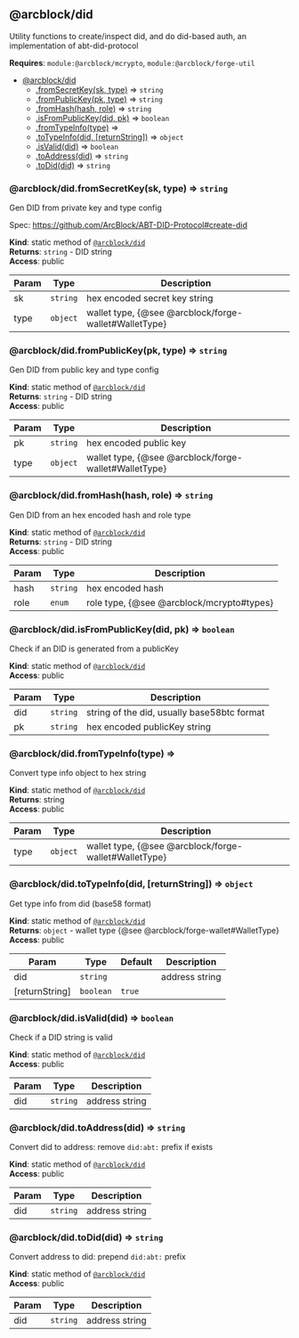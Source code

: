 <a name="module_@arcblock/did"></a>

## @arcblock/did
Utility functions to create/inspect did, and do did-based auth, an implementation of abt-did-protocol

**Requires**: <code>module:@arcblock/mcrypto</code>, <code>module:@arcblock/forge-util</code>  

* [@arcblock/did](#module_@arcblock/did)
    * [.fromSecretKey(sk, type)](#module_@arcblock/did.fromSecretKey) ⇒ <code>string</code>
    * [.fromPublicKey(pk, type)](#module_@arcblock/did.fromPublicKey) ⇒ <code>string</code>
    * [.fromHash(hash, role)](#module_@arcblock/did.fromHash) ⇒ <code>string</code>
    * [.isFromPublicKey(did, pk)](#module_@arcblock/did.isFromPublicKey) ⇒ <code>boolean</code>
    * [.fromTypeInfo(type)](#module_@arcblock/did.fromTypeInfo) ⇒
    * [.toTypeInfo(did, [returnString])](#module_@arcblock/did.toTypeInfo) ⇒ <code>object</code>
    * [.isValid(did)](#module_@arcblock/did.isValid) ⇒ <code>boolean</code>
    * [.toAddress(did)](#module_@arcblock/did.toAddress) ⇒ <code>string</code>
    * [.toDid(did)](#module_@arcblock/did.toDid) ⇒ <code>string</code>

<a name="module_@arcblock/did.fromSecretKey"></a>

### @arcblock/did.fromSecretKey(sk, type) ⇒ <code>string</code>
Gen DID from private key and type config

Spec: https://github.com/ArcBlock/ABT-DID-Protocol#create-did

**Kind**: static method of [<code>@arcblock/did</code>](#module_@arcblock/did)  
**Returns**: <code>string</code> - DID string  
**Access**: public  

| Param | Type | Description |
| --- | --- | --- |
| sk | <code>string</code> | hex encoded secret key string |
| type | <code>object</code> | wallet type, {@see @arcblock/forge-wallet#WalletType} |

<a name="module_@arcblock/did.fromPublicKey"></a>

### @arcblock/did.fromPublicKey(pk, type) ⇒ <code>string</code>
Gen DID from public key and type config

**Kind**: static method of [<code>@arcblock/did</code>](#module_@arcblock/did)  
**Returns**: <code>string</code> - DID string  
**Access**: public  

| Param | Type | Description |
| --- | --- | --- |
| pk | <code>string</code> | hex encoded public key |
| type | <code>object</code> | wallet type, {@see @arcblock/forge-wallet#WalletType} |

<a name="module_@arcblock/did.fromHash"></a>

### @arcblock/did.fromHash(hash, role) ⇒ <code>string</code>
Gen DID from an hex encoded hash and role type

**Kind**: static method of [<code>@arcblock/did</code>](#module_@arcblock/did)  
**Returns**: <code>string</code> - DID string  
**Access**: public  

| Param | Type | Description |
| --- | --- | --- |
| hash | <code>string</code> | hex encoded hash |
| role | <code>enum</code> | role type, {@see @arcblock/mcrypto#types} |

<a name="module_@arcblock/did.isFromPublicKey"></a>

### @arcblock/did.isFromPublicKey(did, pk) ⇒ <code>boolean</code>
Check if an DID is generated from a publicKey

**Kind**: static method of [<code>@arcblock/did</code>](#module_@arcblock/did)  
**Access**: public  

| Param | Type | Description |
| --- | --- | --- |
| did | <code>string</code> | string of the did, usually base58btc format |
| pk | <code>string</code> | hex encoded publicKey string |

<a name="module_@arcblock/did.fromTypeInfo"></a>

### @arcblock/did.fromTypeInfo(type) ⇒
Convert type info object to hex string

**Kind**: static method of [<code>@arcblock/did</code>](#module_@arcblock/did)  
**Returns**: string  
**Access**: public  

| Param | Type | Description |
| --- | --- | --- |
| type | <code>object</code> | wallet type, {@see @arcblock/forge-wallet#WalletType} |

<a name="module_@arcblock/did.toTypeInfo"></a>

### @arcblock/did.toTypeInfo(did, [returnString]) ⇒ <code>object</code>
Get type info from did (base58 format)

**Kind**: static method of [<code>@arcblock/did</code>](#module_@arcblock/did)  
**Returns**: <code>object</code> - wallet type {@see @arcblock/forge-wallet#WalletType}  
**Access**: public  

| Param | Type | Default | Description |
| --- | --- | --- | --- |
| did | <code>string</code> |  | address string |
| [returnString] | <code>boolean</code> | <code>true</code> |  |

<a name="module_@arcblock/did.isValid"></a>

### @arcblock/did.isValid(did) ⇒ <code>boolean</code>
Check if a DID string is valid

**Kind**: static method of [<code>@arcblock/did</code>](#module_@arcblock/did)  
**Access**: public  

| Param | Type | Description |
| --- | --- | --- |
| did | <code>string</code> | address string |

<a name="module_@arcblock/did.toAddress"></a>

### @arcblock/did.toAddress(did) ⇒ <code>string</code>
Convert did to address: remove `did:abt:` prefix if exists

**Kind**: static method of [<code>@arcblock/did</code>](#module_@arcblock/did)  
**Access**: public  

| Param | Type | Description |
| --- | --- | --- |
| did | <code>string</code> | address string |

<a name="module_@arcblock/did.toDid"></a>

### @arcblock/did.toDid(did) ⇒ <code>string</code>
Convert address to did: prepend `did:abt:` prefix

**Kind**: static method of [<code>@arcblock/did</code>](#module_@arcblock/did)  
**Access**: public  

| Param | Type | Description |
| --- | --- | --- |
| did | <code>string</code> | address string |

